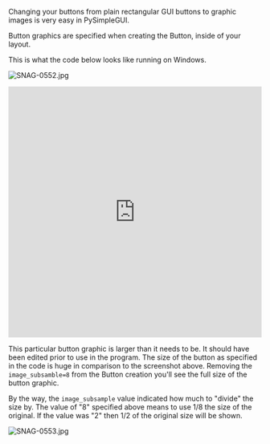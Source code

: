 Changing your buttons from plain rectangular GUI buttons to graphic images is very easy in PySimpleGUI.  

Button graphics are specified when creating the Button, inside of your layout.

This is what the code below looks like running on Windows.

![SNAG-0552.jpg](/api/files/5dcacf3f7b21228b604a6a58/snag-0552.jpeg "SNAG-0552.jpg")


<iframe src='https://trinket.io/embed/pygame/a3dcdfc221?start=result' width='100%' height='500' frameborder='0' marginwidth='0' marginheight='0' allowfullscreen></iframe>

This particular button graphic is larger than it needs to be.  It should have been edited prior to use in the program.  The size of the button as specified in the code is huge in comparison to the screenshot above.  Removing the `image_subsamble=8` from the Button creation you'll see the full size of the button graphic.

By the way, the `image_subsample` value indicated how much to "divide" the size by.  The value of "8" specified above means to use 1/8 the size of the original.  If the value was "2" then 1/2 of the original size will be shown.

![SNAG-0553.jpg](/api/files/5dcad00f7b21228b604a70ec/snag-0553.jpeg "SNAG-0553.jpg")
